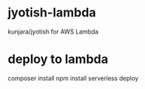 # jyotish-lambda
kunjara/jyotish for AWS Lambda

# deploy to lambda
composer install
npm install
serverless deploy
